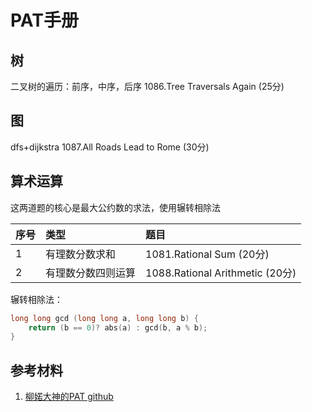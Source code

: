 # PAT手册



## 树

 二叉树的遍历：前序，中序，后序  1086.Tree Traversals Again \(25分\)

## 图 

dfs+dijkstra 1087.All Roads Lead to Rome \(30分\)

## 算术运算 

这两道题的核心是最大公约数的求法，使用辗转相除法 

| 序号 | 类型 | 题目 |
| :--- | :--- | :--- |
| 1 | 有理数分数求和 | 1081.Rational Sum \(20分\) |
| 2 | 有理数分数四则运算  | 1088.Rational Arithmetic \(20分\)  |

辗转相除法：

```c
long long gcd (long long a, long long b) {
    return (b == 0)? abs(a) : gcd(b, a % b);
}
```

  







## 参考材料

1. [柳婼大神的PAT github](https://github.com/liuchuo/PAT)

